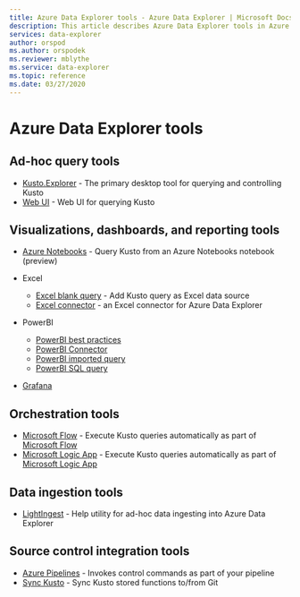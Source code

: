 ```yaml
---
title: Azure Data Explorer tools - Azure Data Explorer | Microsoft Docs
description: This article describes Azure Data Explorer tools in Azure Data Explorer.
services: data-explorer
author: orspod
ms.author: orspodek
ms.reviewer: mblythe
ms.service: data-explorer
ms.topic: reference
ms.date: 03/27/2020
---
```

# Azure Data Explorer tools

## Ad-hoc query tools


* [Kusto.Explorer](./kusto-explorer.md) - The primary desktop tool for querying and controlling Kusto
* [Web UI](https://docs.microsoft.com/azure/data-explorer/web-query-data) - Web UI for querying Kusto

## Visualizations, dashboards, and reporting tools


* [Azure Notebooks](azurenotebooks.md) - Query Kusto from an Azure Notebooks notebook (preview)
* Excel
    * [Excel blank query](https://docs.microsoft.com/azure/data-explorer/excel-blank-query) - Add Kusto query as Excel data source
    * [Excel connector](https://docs.microsoft.com/azure/data-explorer/excel-connector) - an Excel connector for Azure Data Explorer 

* PowerBI

   * [PowerBI best practices](https://docs.microsoft.com/azure/data-explorer/power-bi-best-practices)
   * [PowerBI Connector](https://docs.microsoft.com/azure/data-explorer/power-bi-connector)
   * [PowerBI imported query](https://docs.microsoft.com/azure/data-explorer/power-bi-imported-query) 
   * [PowerBI SQL query](https://docs.microsoft.com/azure/data-explorer/power-bi-sql-query)

* [Grafana](https://docs.microsoft.com/azure/data-explorer/grafana)

## Orchestration tools


* [Microsoft Flow](./flow.md) - Execute Kusto queries automatically as part of [Microsoft Flow](https://flow.microsoft.com/)
* [Microsoft Logic App](./logicapps.md) - Execute Kusto queries automatically as part of [Microsoft Logic App](https://docs.microsoft.com/azure/logic-apps/logic-apps-what-are-logic-apps)



## Data ingestion tools


* [LightIngest](https://docs.microsoft.com/azure/data-explorer/lightingest) - Help utility for ad-hoc data ingesting into Azure Data Explorer
 



## Source control integration tools

* [Azure Pipelines](./azure-pipelines.md) - Invokes control commands as part of your pipeline
* [Sync Kusto](./synckusto.md) - Sync Kusto stored functions to/from Git
